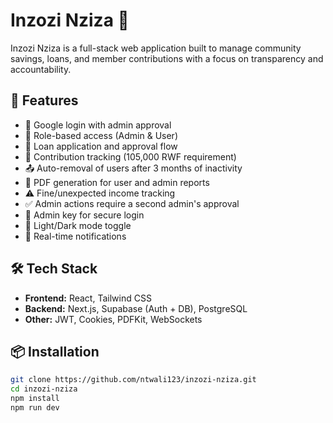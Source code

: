 # Inzozi Nziza 💫

Inzozi Nziza is a full-stack web application built to manage community savings, loans, and member contributions with a focus on transparency and accountability.

## 🚀 Features

- 🔐 Google login with admin approval
- 👥 Role-based access (Admin & User)
- 💸 Loan application and approval flow
- 📅 Contribution tracking (105,000 RWF requirement)
- 📤 Auto-removal of users after 3 months of inactivity
- 📄 PDF generation for user and admin reports
- ⚠️ Fine/unexpected income tracking
- ✅ Admin actions require a second admin's approval
- 🔑 Admin key for secure login
- 🌙 Light/Dark mode toggle
- 🔔 Real-time notifications

## 🛠️ Tech Stack

- **Frontend:** React, Tailwind CSS
- **Backend:** Next.js, Supabase (Auth + DB), PostgreSQL
- **Other:** JWT, Cookies, PDFKit, WebSockets

## 📦 Installation

```bash
git clone https://github.com/ntwali123/inzozi-nziza.git
cd inzozi-nziza
npm install
npm run dev
